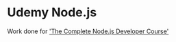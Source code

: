 # Udemy Node.js
Work done for ['The Complete Node.js Developer Course'](https://www.udemy.com/the-complete-nodejs-developer-course-2/)
